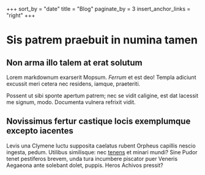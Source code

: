 +++
sort_by = "date"
title = "Blog"
paginate_by = 3
insert_anchor_links = "right"
+++

# Sis patrem praebuit in numina tamen

## Non arma illo talem at erat solutum

Lorem markdownum exarserit Mopsum. *Ferrum* et est deo! Templa adiciunt excussit
meri cetera nec residens, iamque, praeteriti.

Possent ut sibi sponte apertum patrem; nec se vidit caligine, est dat lacessit
me signum, modo. Documenta vulnera refrixit vidit.

## Novissimus fertur castique locis exemplumque excepto iacentes

Levis una Clymene luctu supposita caelatus rubent Orpheus capillis nescio
ingesta, pedum. Utilibus similisque: nec
[tenens](http://urbis-idas.net/marmortellus.aspx) et minari mundi? Sine Pudor
tenet pestiferos brevem, unda tura incumbere piscator puer Veneris Aegaeona ante
solebant dolet, puppis. Heros Achivos pressit?
